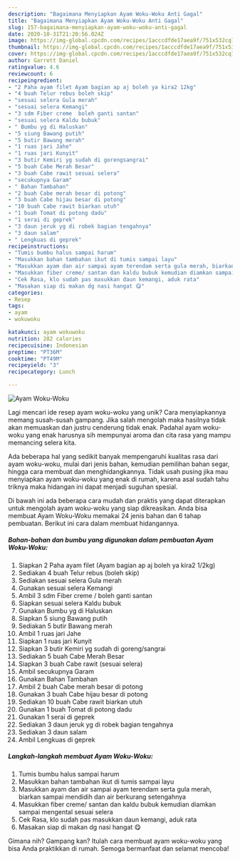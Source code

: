 ```yaml
---
description: "Bagaimana Menyiapkan Ayam Woku-Woku Anti Gagal"
title: "Bagaimana Menyiapkan Ayam Woku-Woku Anti Gagal"
slug: 157-bagaimana-menyiapkan-ayam-woku-woku-anti-gagal
date: 2020-10-31T21:20:56.024Z
image: https://img-global.cpcdn.com/recipes/1acccdfde17aea9f/751x532cq70/ayam-woku-woku-foto-resep-utama.jpg
thumbnail: https://img-global.cpcdn.com/recipes/1acccdfde17aea9f/751x532cq70/ayam-woku-woku-foto-resep-utama.jpg
cover: https://img-global.cpcdn.com/recipes/1acccdfde17aea9f/751x532cq70/ayam-woku-woku-foto-resep-utama.jpg
author: Garrett Daniel
ratingvalue: 4.6
reviewcount: 6
recipeingredient:
- "2 Paha ayam filet Ayam bagian ap aj boleh ya kira2 12kg"
- "4 buah Telur rebus boleh skip"
- "sesuai selera Gula merah"
- "sesuai selera Kemangi"
- "3 sdm Fiber creme  boleh ganti santan"
- "sesuai selera Kaldu bubuk"
- " Bumbu yg di Haluskan"
- "5 siung Bawang putih"
- "5 butir Bawang merah"
- "1 ruas jari Jahe"
- "1 ruas jari Kunyit"
- "3 butir Kemiri yg sudah di gorengsangrai"
- "5 buah Cabe Merah Besar"
- "3 buah Cabe rawit sesuai selera"
- "secukupnya Garam"
- " Bahan Tambahan"
- "2 buah Cabe merah besar di potong"
- "3 buah Cabe hijau besar di potong"
- "10 buah Cabe rawit biarkan utuh"
- "1 buah Tomat di potong dadu"
- "1 serai di geprek"
- "3 daun jeruk yg di robek bagian tengahnya"
- "3 daun salam"
- " Lengkuas di geprek"
recipeinstructions:
- "Tumis bumbu halus sampai harum"
- "Masukkan bahan tambahan ikut di tumis sampai layu"
- "Masukkan ayam dan air sampai ayam terendam serta gula merah, biarkan sampai mendidih dan air berkurang setengahnya"
- "Masukkan fiber creme/ santan dan kaldu bubuk kemudian diamkan sampai mengental sesuai selera"
- "Cek Rasa, klo sudah pas masukkan daun kemangi, aduk rata"
- "Masakan siap di makan dg nasi hangat 😋"
categories:
- Resep
tags:
- ayam
- wokuwoku

katakunci: ayam wokuwoku 
nutrition: 282 calories
recipecuisine: Indonesian
preptime: "PT36M"
cooktime: "PT49M"
recipeyield: "3"
recipecategory: Lunch

---
```



![Ayam Woku-Woku](https://img-global.cpcdn.com/recipes/1acccdfde17aea9f/751x532cq70/ayam-woku-woku-foto-resep-utama.jpg)

Lagi mencari ide resep ayam woku-woku yang unik? Cara menyiapkannya memang susah-susah gampang. Jika salah mengolah maka hasilnya tidak akan memuaskan dan justru cenderung tidak enak. Padahal ayam woku-woku yang enak harusnya sih mempunyai aroma dan cita rasa yang mampu memancing selera kita.

Ada beberapa hal yang sedikit banyak mempengaruhi kualitas rasa dari ayam woku-woku, mulai dari jenis bahan, kemudian pemilihan bahan segar, hingga cara membuat dan menghidangkannya. Tidak usah pusing jika mau menyiapkan ayam woku-woku yang enak di rumah, karena asal sudah tahu triknya maka hidangan ini dapat menjadi suguhan spesial.




Di bawah ini ada beberapa cara mudah dan praktis yang dapat diterapkan untuk mengolah ayam woku-woku yang siap dikreasikan. Anda bisa membuat Ayam Woku-Woku memakai 24 jenis bahan dan 6 tahap pembuatan. Berikut ini cara dalam membuat hidangannya.

<!--inarticleads1-->

##### Bahan-bahan dan bumbu yang digunakan dalam pembuatan Ayam Woku-Woku:

1. Siapkan 2 Paha ayam filet (Ayam bagian ap aj boleh ya kira2 1/2kg)
1. Sediakan 4 buah Telur rebus (boleh skip)
1. Sediakan sesuai selera Gula merah
1. Gunakan sesuai selera Kemangi
1. Ambil 3 sdm Fiber creme / boleh ganti santan
1. Siapkan sesuai selera Kaldu bubuk
1. Gunakan  Bumbu yg di Haluskan
1. Siapkan 5 siung Bawang putih
1. Sediakan 5 butir Bawang merah
1. Ambil 1 ruas jari Jahe
1. Siapkan 1 ruas jari Kunyit
1. Siapkan 3 butir Kemiri yg sudah di goreng/sangrai
1. Sediakan 5 buah Cabe Merah Besar
1. Siapkan 3 buah Cabe rawit (sesuai selera)
1. Ambil secukupnya Garam
1. Gunakan  Bahan Tambahan
1. Ambil 2 buah Cabe merah besar di potong
1. Gunakan 3 buah Cabe hijau besar di potong
1. Sediakan 10 buah Cabe rawit biarkan utuh
1. Gunakan 1 buah Tomat di potong dadu
1. Gunakan 1 serai di geprek
1. Sediakan 3 daun jeruk yg di robek bagian tengahnya
1. Sediakan 3 daun salam
1. Ambil  Lengkuas di geprek




<!--inarticleads2-->

##### Langkah-langkah membuat Ayam Woku-Woku:

1. Tumis bumbu halus sampai harum
1. Masukkan bahan tambahan ikut di tumis sampai layu
1. Masukkan ayam dan air sampai ayam terendam serta gula merah, biarkan sampai mendidih dan air berkurang setengahnya
1. Masukkan fiber creme/ santan dan kaldu bubuk kemudian diamkan sampai mengental sesuai selera
1. Cek Rasa, klo sudah pas masukkan daun kemangi, aduk rata
1. Masakan siap di makan dg nasi hangat 😋




Gimana nih? Gampang kan? Itulah cara membuat ayam woku-woku yang bisa Anda praktikkan di rumah. Semoga bermanfaat dan selamat mencoba!
